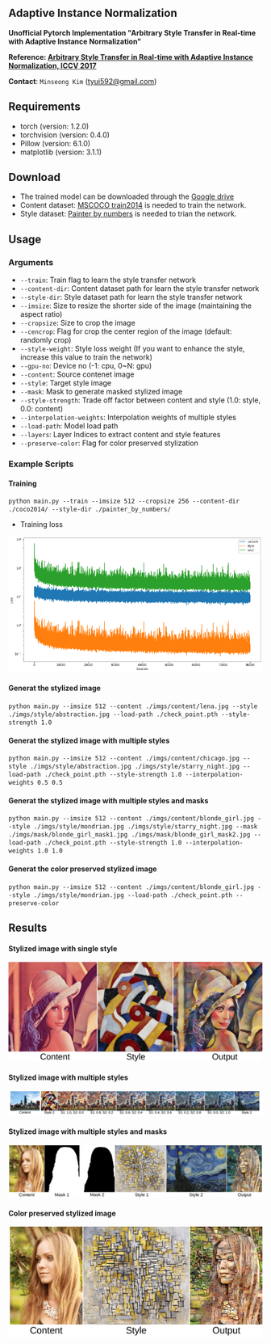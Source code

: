 Adaptive Instance Normalization
---

**Unofficial Pytorch Implementation "Arbitrary Style Transfer in Real-time with Adaptive Instance Normalization"**

**Reference: [Arbitrary Style Transfer in Real-time with Adaptive Instance Normalization, ICCV 2017](https://arxiv.org/abs/1703.06868)**

**Contact**: `Minseong Kim` (tyui592@gmail.com)

Requirements
--
* torch (version: 1.2.0)
* torchvision (version: 0.4.0)
* Pillow (version: 6.1.0)
* matplotlib (version: 3.1.1)

Download
--
* The trained model can be downloaded through the [Google drive](https://drive.google.com/file/d/1CD4dxZb-vNmzlcFjM7ex2ldpjmUlZGUP/view?usp=sharing)
* Content dataset: [MSCOCO train2014](http://cocodataset.org/#download) is needed to train the network.
* Style dataset: [Painter by numbers](https://www.kaggle.com/c/painter-by-numbers/data) is needed to trian the network.


Usage
--

### Arguments
* `--train`: Train flag to learn the style transfer network
* `--content-dir`: Content dataset path for learn the style transfer network
* `--style-dir`: Style dataset path for learn the style transfer network
* `--imsize`: Size to resize the shorter side of the image (maintaining the aspect ratio)
* `--cropsize`: Size to crop the image
* `--cencrop`: Flag for crop the center region of the image (default: randomly crop)
* `--style-weight`: Style loss weight (If you want to enhance the style, increase this value to train the network)
* `--gpu-no`: Device no (-1: cpu, 0~N: gpu)
* `--content`: Source contenet image
* `--style`: Target style image
* `--mask`: Mask to generate masked stylized image
* `--style-strength`: Trade off factor between content and style (1.0: style, 0.0: content)
* `--interpolation-weights`: Interpolation weights of multiple styles
* `--load-path`: Model load path
* `--layers`: Layer Indices to extract content and style features
* `--preserve-color`: Flag for color preserved stylization

### Example Scripts

#### Training

```
python main.py --train --imsize 512 --cropsize 256 --content-dir ./coco2014/ --style-dir ./painter_by_numbers/
```
* Training loss


![training_loss](imgs/training_loss.png)

#### Generat the stylized image
```
python main.py --imsize 512 --content ./imgs/content/lena.jpg --style ./imgs/style/abstraction.jpg --load-path ./check_point.pth --style-strength 1.0
```

#### Generat the stylized image with multiple styles
```
python main.py --imsize 512 --content ./imgs/content/chicago.jpg --style ./imgs/style/abstraction.jpg ./imgs/style/starry_night.jpg --load-path ./check_point.pth --style-strength 1.0 --interpolation-weights 0.5 0.5
```

#### Generat the stylized image with multiple styles and masks
```
python main.py --imsize 512 --content ./imgs/content/blonde_girl.jpg --style ./imgs/style/mondrian.jpg ./imgs/style/starry_night.jpg --mask ./imgs/mask/blonde_girl_mask1.jpg ./imgs/mask/blonde_girl_mask2.jpg --load-path ./check_point.pth --style-strength 1.0 --interpolation-weights 1.0 1.0
```
#### Generat the color preserved stylized image
```
python main.py --imsize 512 --content ./imgs/content/blonde_girl.jpg --style ./imgs/style/mondrian.jpg --load-path ./check_point.pth --preserve-color
```

Results
--

#### Stylized image with single style
![stylized_image](imgs/stylized_image.png)

#### Stylized image with multiple styles
![multi-stylized_image](imgs/multiple_style_interpolation.png)

#### Stylized image with multiple styles and masks
![mask_multi-stylized_image](imgs/masked_stylization.png)

#### Color preserved stylized image
![color_preserved_image](imgs/color_preserved_stylization.png)
